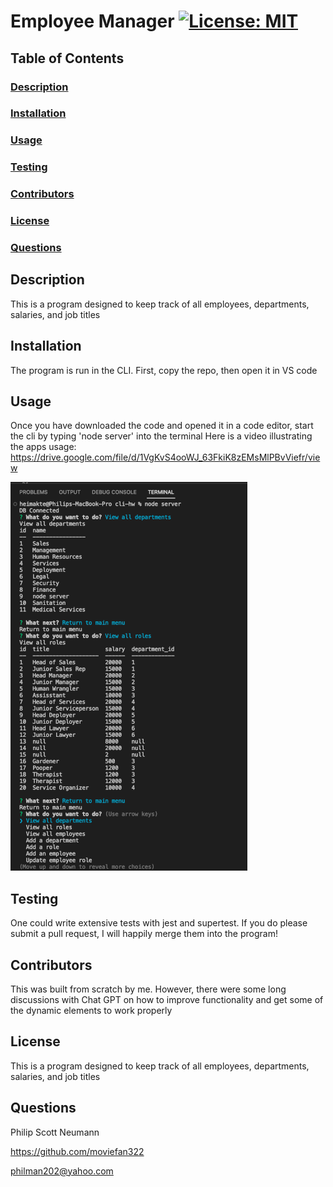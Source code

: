 # Employee Manager [![License: MIT](https://img.shields.io/badge/License-MIT-yellow.svg)](https://opensource.org/licenses/MIT)

## Table of Contents

### [Description](#Description)

### [Installation](#Installation)

### [Usage](#Usage)

### [Testing](#Testing)

### [Contributors](#Contributors)

### [License](#License)

### [Questions](#Questions)

## Description

This is a program designed to keep track of all employees, departments, salaries, and job titles

## Installation

The program is run in the CLI. First, copy the repo, then open it in VS code

## Usage

Once you have downloaded the code and opened it in a code editor, start the cli by typing 'node server' into the terminal
Here is a video illustrating the apps usage: https://drive.google.com/file/d/1VgKvS4ooWJ_63FkiK8zEMsMlPBvViefr/view

![Screenshot of webpage](./assets/images/screenshot.png)

## Testing

One could write extensive tests with jest and supertest. If you do please submit a pull request, I will happily merge them into the program!

## Contributors

This was built from scratch by me. However, there were some long discussions with Chat GPT on how to improve functionality and get some of the dynamic elements to work properly

## License

This is a program designed to keep track of all employees, departments, salaries, and job titles

## Questions

Philip Scott Neumann

https://github.com/moviefan322

philman202@yahoo.com
